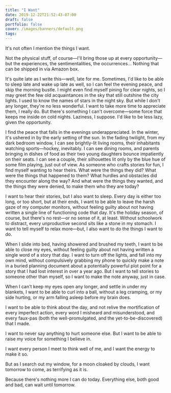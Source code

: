 ```yaml
---
title: "I Want"
date: 2019-12-22T21:52:43-07:00
draft: false
portfolio: false
cover: /images/banners/default.png
tags:
---
```


It's not often I mention the things I want.

Not the physical stuff, of course—I'll bring those up at every opportunity—but the experiences, the sentimentalities, the occurrences… Nothing that can be shipped in via Amazon box.

It's quite late as I write this—well, late for me. Sometimes, I'd like to be able to sleep late and wake up late as well, so I can feel the evening peace, and skip the morning bustle. I might even find myself pining for clear nights, so I may greet the few old acquaintances in the sky that still outshine the city lights. I used to know the names of stars in the night sky. But while I don't any longer, they're no less wonderful. I want to take more time to appreciate them, I really do. But there's something I can't overcome—some force that keeps me inside on cold nights. Laziness, I suppose. I'd like to be less lazy, given the opportunity.

I find the peace that falls in the evenings underappreciated. In the winter, it's ushered in by the early setting of the sun. In the fading twilight, from my dark bedroom window, I can see brightly-lit living rooms, their inhabitants watching sports—hockey, inevitably. I can see dining rooms, and parents bringing in dishes of food as their two young daughters bounce impatiently on their seats. I can see a couple, their silhouettes lit only by the blue hue of some film playing, just out of view. As someone who crafts stories for fun, I find myself wanting to hear theirs. What were the things they did? What were the things that happened to them? What hurdles and obstacles did they encounter along the way? And what were the things they wanted, and the things they were denied, to make them who they are today?

I want to hear their stories, but I also want to sleep. Every day is either too long, or too short, but at their ends, I want to be able to leave the harsh gaze of my computer monitors, without feeling guilty about not having written a single line of functioning code that day. It's the holiday season, of course, but there's no rest—or no sense of it, at least. Without schoolwork to distract, every unproductive second sits like a stone in my stomach. I want to tell myself to relax more—but, I also want to do the things I want to do.

When I slide into bed, having showered and brushed my teeth, I want to be able to close my eyes, without feeling guilty about not having written a single word of a story that day. I want to turn off the lights, and fall into my own mind, without compulsively grabbing my phone to quickly make a note in a buried planning document about a potentially powerful plot point for a story that I had lost interest in over a year ago. But I want to tell stories to someone other than myself, so I want to make the note anyway, just in case.

When I can't keep my eyes open any longer, and settle in under my blankets, I want to be able to curl into a ball, without a leg cramping, or my side hurting, or my arm falling asleep before my brain does.

I want to be able to think about the day, and not relive the mortification of every imperfect action, every word I misheard and misunderstood, and every faux-pas (both the well-promulgated, and the yet-to-be-discovered) that I made.

I want to never say anything to hurt someone else. But I want to be able to raise my voice for something I believe in. 

I want every person I meet to think well of me, and I want the energy to make it so.

But as I search out my window, for a moon cloaked by clouds, I want tomorrow to come, as terrifying as it is.

Because there's nothing more I can do today. Everything else, both good and bad, can wait until tomorrow.